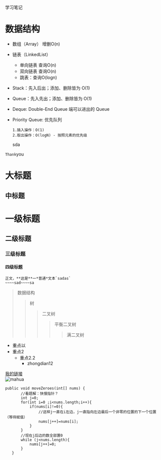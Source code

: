 学习笔记
# 数据结构
* 数组（Array）  增删O(n)
* 链表（LinkedList）
    * 单向链表 查询O(n)
    * 双向链表 查询O(n)
    * 跳表：查询O(logn)
* Stack：先入后出；添加、删除皆为 O(1)
  
* Queue：先入先出；添加、删除皆为 O(1)
* Deque: Double-End Queue 端可以进出的 Queue 
* Priority Queue: 优先队列  

      1.插入操作：O(1)
      2.取出操作：O(logN) - 按照元素的优先级

  
    
    
    sda  

 `Thank`you  
 
 大标题
 ====
 中标题
 --
 # 一级标题
 ## 二级标题
 ### 三级标题
 #### 四级标题
    正文，**这是**一*普通*文本`sadas`  
    ~~~~sad~~~~sa 
>数据结构
>>树  
>>>二叉树  
>>>>平衡二叉树  
>>>>>满二叉树
* 重点以
* 重点2
    * 重点2.2
      * zhongdian12 
       
[我的链接]()  
![mahua](http://www.baidu.com/img/bdlogo.gif)

 ```java_holder_method_tree
 public void moveZeroes(int[] nums) {
        //看题解：快慢指针？
        int j=0;
        for(int i=0 ;i<nums.length;i++){
            if(nums[i]!=0){
                //这样j一直在i左边，j一直指向左边最后一个非零的位置的下一个位置（等待赋值）
                nums[j++]=nums[i];
            }
        }
        //现在j后边的数全部置0
        while (j<nums.length){
            nums[j++]=0;
        }
    }
 ```

